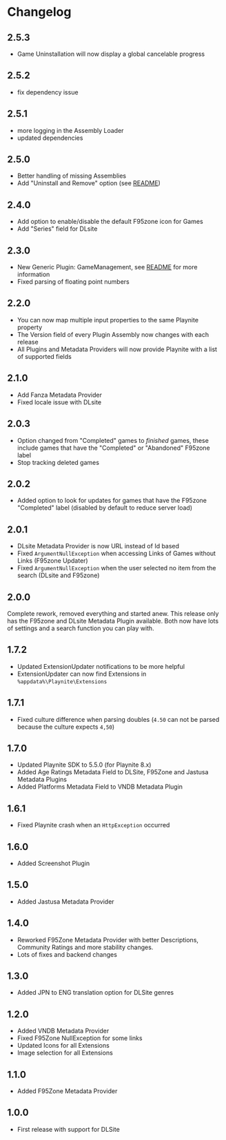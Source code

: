 # Changelog

## 2.5.3

- Game Uninstallation will now display a global cancelable progress

## 2.5.2

- fix dependency issue

## 2.5.1

- more logging in the Assembly Loader
- updated dependencies

## 2.5.0

- Better handling of missing Assemblies
- Add "Uninstall and Remove" option (see [README](README.md#gamemanagement))

## 2.4.0

- Add option to enable/disable the default F95zone icon for Games
- Add "Series" field for DLsite

## 2.3.0

- New Generic Plugin: GameManagement, see [README](README.md#GameManagement) for more information
- Fixed parsing of floating point numbers

## 2.2.0

- You can now map multiple input properties to the same Playnite property
- The Version field of every Plugin Assembly now changes with each release
- All Plugins and Metadata Providers will now provide Playnite with a list of supported fields

## 2.1.0

- Add Fanza Metadata Provider
- Fixed locale issue with DLsite

## 2.0.3

- Option changed from "Completed" games to _finished_ games, these include games that have the "Completed" or "Abandoned" F95zone label
- Stop tracking deleted games

## 2.0.2

- Added option to look for updates for games that have the F95zone "Completed" label (disabled by default to reduce server load)

## 2.0.1

- DLsite Metadata Provider is now URL instead of Id based
- Fixed `ArgumentNullException` when accessing Links of Games without Links (F95zone Updater)
- Fixed `ArgumentNullException` when the user selected no item from the search (DLsite and F95zone)

## 2.0.0

Complete rework, removed everything and started anew. This release only has the F95zone and DLsite Metadata Plugin available. Both now have lots of settings and a search function you can play with.

## 1.7.2

- Updated ExtensionUpdater notifications to be more helpful
- ExtensionUpdater can now find Extensions in `%appdata%\Playnite\Extensions`

## 1.7.1

- Fixed culture difference when parsing doubles (`4.50` can not be parsed because the culture expects `4,50`)

## 1.7.0

- Updated Playnite SDK to 5.5.0 (for Playnite 8.x)
- Added Age Ratings Metadata Field to DLSite, F95Zone and Jastusa Metadata Plugins
- Added Platforms Metadata Field to VNDB Metadata Plugin

## 1.6.1

- Fixed Playnite crash when an `HttpException` occurred

## 1.6.0

- Added Screenshot Plugin

## 1.5.0

- Added Jastusa Metadata Provider

## 1.4.0

- Reworked F95Zone Metadata Provider with better Descriptions, Community Ratings and more stability changes.
- Lots of fixes and backend changes

## 1.3.0

- Added JPN to ENG translation option for DLSite genres

## 1.2.0

- Added VNDB Metadata Provider
- Fixed F95Zone NullException for some links
- Updated Icons for all Extensions
- Image selection for all Extensions

## 1.1.0

- Added F95Zone Metadata Provider

## 1.0.0

- First release with support for DLSite
